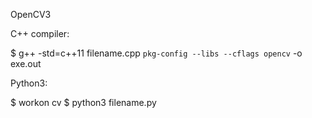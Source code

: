 
OpenCV3

C++ compiler:

$ g++ -std=c++11 filename.cpp `pkg-config --libs --cflags opencv` -o exe.out


Python3:

$ workon cv
$ python3 filename.py

